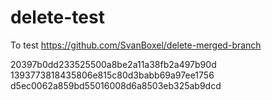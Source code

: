 # delete-test

To test https://github.com/SvanBoxel/delete-merged-branch


20397b0dd233525500a8be2a11a38fb2a497b90d
1393773818435806e815c80d3babb69a97ee1756
d5ec0062a859bd55016008d6a8503eb325ab9dcd
